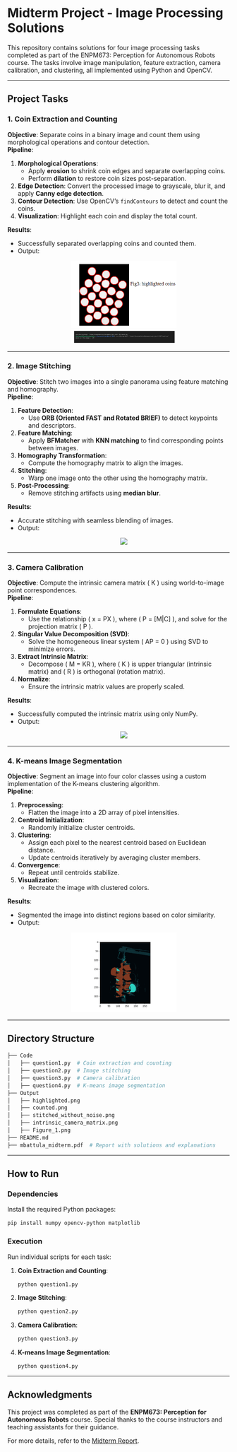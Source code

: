 # **Midterm Project - Image Processing Solutions**

This repository contains solutions for four image processing tasks completed as part of the ENPM673: Perception for Autonomous Robots course. The tasks involve image manipulation, feature extraction, camera calibration, and clustering, all implemented using Python and OpenCV.

---

## **Project Tasks**

### **1. Coin Extraction and Counting**
**Objective**: Separate coins in a binary image and count them using morphological operations and contour detection.  
**Pipeline**:
1. **Morphological Operations**: 
   - Apply **erosion** to shrink coin edges and separate overlapping coins.
   - Perform **dilation** to restore coin sizes post-separation.
2. **Edge Detection**: Convert the processed image to grayscale, blur it, and apply **Canny edge detection**.
3. **Contour Detection**: Use OpenCV’s `findContours` to detect and count the coins.
4. **Visualization**: Highlight each coin and display the total count.

**Results**:
- Successfully separated overlapping coins and counted them.
- Output:
  <p align="center">
    <img src="Image Processing and Camera Calibration/output/highlighted.png" width="50%">
    <img src="Image Processing and Camera Calibration/output/counted.png" width="50%">
  </p>

---

### **2. Image Stitching**
**Objective**: Stitch two images into a single panorama using feature matching and homography.  
**Pipeline**:
1. **Feature Detection**:
   - Use **ORB (Oriented FAST and Rotated BRIEF)** to detect keypoints and descriptors.
2. **Feature Matching**:
   - Apply **BFMatcher** with **KNN matching** to find corresponding points between images.
3. **Homography Transformation**:
   - Compute the homography matrix to align the images.
4. **Stitching**:
   - Warp one image onto the other using the homography matrix.
5. **Post-Processing**:
   - Remove stitching artifacts using **median blur**.

**Results**:
- Accurate stitching with seamless blending of images.
- Output:
  <p align="center">
    <img src="Image Processing and Camera Calibration/output/stitched_without_noise.png" width="50%">
  </p>

---

### **3. Camera Calibration**
**Objective**: Compute the intrinsic camera matrix \( K \) using world-to-image point correspondences.  
**Pipeline**:
1. **Formulate Equations**:
   - Use the relationship \( x = PX \), where \( P = [M|C] \), and solve for the projection matrix \( P \).
2. **Singular Value Decomposition (SVD)**:
   - Solve the homogeneous linear system \( AP = 0 \) using SVD to minimize errors.
3. **Extract Intrinsic Matrix**:
   - Decompose \( M = KR \), where \( K \) is upper triangular (intrinsic matrix) and \( R \) is orthogonal (rotation matrix).
4. **Normalize**:
   - Ensure the intrinsic matrix values are properly scaled.

**Results**:
- Successfully computed the intrinsic matrix using only NumPy.
- Output:
  <p align="center">
    <img src="Image Processing and Camera Calibration/output/intrinsic_camera_matrix.png" width="50%">
  </p>

---

### **4. K-means Image Segmentation**
**Objective**: Segment an image into four color classes using a custom implementation of the K-means clustering algorithm.  
**Pipeline**:
1. **Preprocessing**:
   - Flatten the image into a 2D array of pixel intensities.
2. **Centroid Initialization**:
   - Randomly initialize cluster centroids.
3. **Clustering**:
   - Assign each pixel to the nearest centroid based on Euclidean distance.
   - Update centroids iteratively by averaging cluster members.
4. **Convergence**:
   - Repeat until centroids stabilize.
5. **Visualization**:
   - Recreate the image with clustered colors.

**Results**:
- Segmented the image into distinct regions based on color similarity.
- Output:
  <p align="center">
    <img src="Image Processing and Camera Calibration/Figure_1.png" width="50%">
  </p>

---

## **Directory Structure**
```bash
├── Code
│   ├── question1.py  # Coin extraction and counting
│   ├── question2.py  # Image stitching
│   ├── question3.py  # Camera calibration
│   ├── question4.py  # K-means image segmentation
├── Output
│   ├── highlighted.png
│   ├── counted.png
│   ├── stitched_without_noise.png
│   ├── intrinsic_camera_matrix.png
│   ├── Figure_1.png
├── README.md
├── mbattula_midterm.pdf  # Report with solutions and explanations
```

---

## **How to Run**

### **Dependencies**
Install the required Python packages:
```bash
pip install numpy opencv-python matplotlib
```

### **Execution**
Run individual scripts for each task:
1. **Coin Extraction and Counting**:
   ```bash
   python question1.py
   ```
2. **Image Stitching**:
   ```bash
   python question2.py
   ```
3. **Camera Calibration**:
   ```bash
   python question3.py
   ```
4. **K-means Image Segmentation**:
   ```bash
   python question4.py
   ```

---

## **Acknowledgments**
This project was completed as part of the **ENPM673: Perception for Autonomous Robots** course. Special thanks to the course instructors and teaching assistants for their guidance.

For more details, refer to the [Midterm Report](mbattula_midterm.pdf).